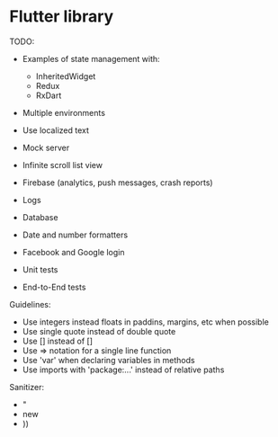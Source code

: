 # Flutter library

TODO:
* Examples of state management with:
    - InheritedWidget
    - Redux
    - RxDart

* Multiple environments
* Use localized text
* Mock server

* Infinite scroll list view
* Firebase (analytics, push messages, crash reports)
* Logs
* Database
* Date and number formatters
* Facebook and Google login
* Unit tests
* End-to-End tests

Guidelines:
* Use integers instead floats in paddins, margins, etc when possible
* Use single quote instead of double quote
* Use [] instead of <Widget>[]
* Use => notation for a single line function
* Use 'var' when declaring variables in methods
* Use imports with 'package:...' instead of relative paths

Sanitizer:
* "
* new
* ))